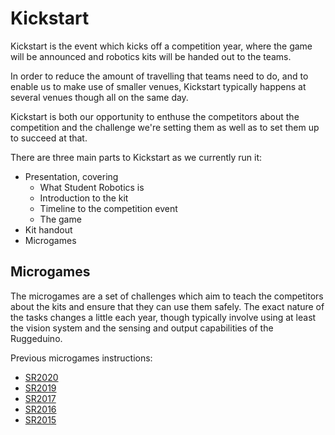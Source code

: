 # Kickstart

Kickstart is the event which kicks off a competition year, where the game will
be announced and robotics kits will be handed out to the teams.

In order to reduce the amount of travelling that teams need to do, and to enable
us to make use of smaller venues, Kickstart typically happens at several venues
though all on the same day.

Kickstart is both our opportunity to enthuse the competitors about the
competition and the challenge we're setting them as well as to set them up to
succeed at that.

There are three main parts to Kickstart as we currently run it:

* Presentation, covering
    * What Student Robotics is
    * Introduction to the kit
    * Timeline to the competition event
    * The game
* Kit handout
* Microgames

## Microgames

The microgames are a set of challenges which aim to teach the competitors about
the kits and ensure that they can use them safely. The exact nature of the tasks
changes a little each year, though typically involve using at least the vision
system and the sensing and output capabilities of the Ruggeduino.

Previous microgames instructions:

* [SR2020](https://drive.google.com/drive/u/1/folders/1HkhftxlILSPCex8r1qlVvzEULo0M6a55)
* [SR2019](https://docs.google.com/document/d/13-zZVXi3YbPEgqVuGP8RA-t9qiHk2rBW4SbcU5_WepY/edit)
* [SR2017](https://drive.google.com/drive/folders/0B-WfTB1zV9sza3BSMU1LeHBSNVE)
* [SR2016](https://drive.google.com/open?id=1T-JOaAeUpG1JWr8pmnM7bD1PB3RV0d3Pkzp4z-FHrEU)
* [SR2015](https://docs.google.com/document/d/19YdjD7thAmS1A09UGYC5D7L_8qqyXl1BupXFottsadI/edit)
